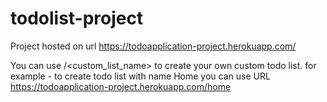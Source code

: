 # todolist-project
Project hosted on url https://todoapplication-project.herokuapp.com/

You can use /<custom_list_name> to create your own custom todo list.
for example - to create todo list with name Home you can use URL https://todoapplication-project.herokuapp.com/home
